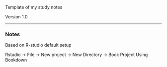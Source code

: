 Template of my study notes

Version 1.0


---------------------------------------------------------------------------------------
### Notes

Based on R-studio default setup

Rstudio -> File -> New project -> New Directory -> Book Project Using Bookdown
